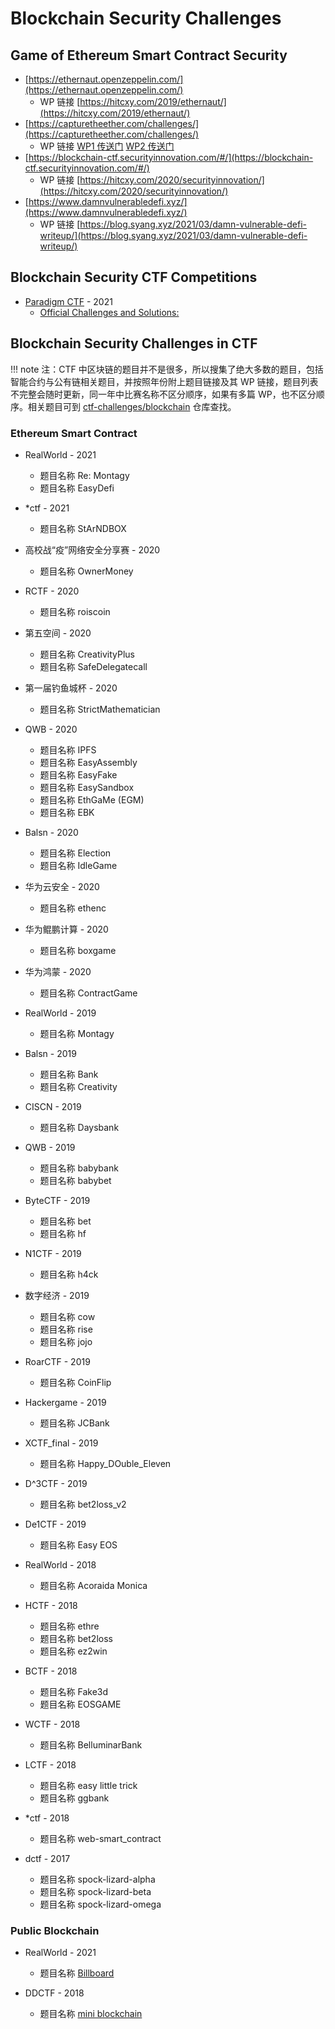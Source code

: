 # Blockchain Security Challenges

## Game of Ethereum Smart Contract Security

- [https://ethernaut.openzeppelin.com/](https://ethernaut.openzeppelin.com/)
    + WP 链接 [https://hitcxy.com/2019/ethernaut/](https://hitcxy.com/2019/ethernaut/)
- [https://capturetheether.com/challenges/](https://capturetheether.com/challenges/)
    + WP 链接 [WP1 传送门](https://www.anquanke.com/post/id/153375) [WP2 传送门](https://www.anquanke.com/post/id/154104)
- [https://blockchain-ctf.securityinnovation.com/#/](https://blockchain-ctf.securityinnovation.com/#/)
    + WP 链接 [https://hitcxy.com/2020/securityinnovation/](https://hitcxy.com/2020/securityinnovation/)
- [https://www.damnvulnerabledefi.xyz/](https://www.damnvulnerabledefi.xyz/) 
    + WP 链接 [https://blog.syang.xyz/2021/03/damn-vulnerable-defi-writeup/](https://blog.syang.xyz/2021/03/damn-vulnerable-defi-writeup/)

## Blockchain Security CTF Competitions

- [Paradigm CTF](https://ctf.paradigm.xyz/) - 2021
  + [Official Challenges and Solutions:](https://github.com/paradigm-operations/paradigm-ctf-2021)


## Blockchain Security Challenges in CTF

!!! note 
    注：CTF 中区块链的题目并不是很多，所以搜集了绝大多数的题目，包括智能合约与公有链相关题目，并按照年份附上题目链接及其 WP 链接，题目列表不完整会随时更新，同一年中比赛名称不区分顺序，如果有多篇 WP，也不区分顺序。相关题目可到 [ctf-challenges/blockchain](https://github.com/ctf-wiki/ctf-challenges/tree/master/blockchain) 仓库查找。

### Ethereum Smart Contract

- RealWorld - 2021
    + 题目名称 Re: Montagy
    + 题目名称 EasyDefi

- *ctf - 2021
    + 题目名称 StArNDBOX

- 高校战“疫”网络安全分享赛 - 2020
    + 题目名称 OwnerMoney

- RCTF - 2020
    + 题目名称 roiscoin

- 第五空间 - 2020
    + 题目名称 CreativityPlus
    + 题目名称 SafeDelegatecall

- 第一届钓鱼城杯 - 2020
    + 题目名称 StrictMathematician

- QWB - 2020
    + 题目名称 IPFS
    + 题目名称 EasyAssembly
    + 题目名称 EasyFake
    + 题目名称 EasySandbox
    + 题目名称 EthGaMe (EGM)
    + 题目名称 EBK

- Balsn - 2020
    + 题目名称 Election
    + 题目名称 IdleGame

- 华为云安全 - 2020
    + 题目名称 ethenc

- 华为鲲鹏计算 - 2020
    + 题目名称 boxgame

- 华为鸿蒙 - 2020
    + 题目名称 ContractGame

- RealWorld - 2019
    + 题目名称 Montagy

- Balsn - 2019
    + 题目名称 Bank
    + 题目名称 Creativity

- CISCN - 2019
    + 题目名称 Daysbank

- QWB - 2019
    + 题目名称 babybank
    + 题目名称 babybet

- ByteCTF - 2019
    + 题目名称 bet
    + 题目名称 hf

- N1CTF - 2019
    + 题目名称 h4ck

- 数字经济 - 2019
    + 题目名称 cow
    + 题目名称 rise
    + 题目名称 jojo

- RoarCTF - 2019
    + 题目名称 CoinFlip

- Hackergame - 2019
    + 题目名称 JCBank

- XCTF_final - 2019
    + 题目名称 Happy_DOuble_Eleven

- D^3CTF - 2019
    + 题目名称 bet2loss_v2

- De1CTF - 2019
    + 题目名称 Easy EOS

- RealWorld - 2018
    + 题目名称 Acoraida Monica

- HCTF - 2018
    + 题目名称 ethre
    + 题目名称 bet2loss
    + 题目名称 ez2win

- BCTF - 2018
    + 题目名称 Fake3d
    + 题目名称 EOSGAME

- WCTF - 2018
    + 题目名称 BelluminarBank

- LCTF - 2018
    + 题目名称 easy little trick
    + 题目名称 ggbank

- *ctf - 2018
    + 题目名称 web-smart_contract

- dctf - 2017
    + 题目名称 spock-lizard-alpha
    + 题目名称 spock-lizard-beta
    + 题目名称 spock-lizard-omega

### Public Blockchain

- RealWorld - 2021
    + 题目名称 [Billboard](https://github.com/iczc/billboard)

- DDCTF - 2018
    + 题目名称 [mini blockchain](https://github.com/garzon/my_ctf_challenges_source_code/tree/master/DDCTF_2018/mini_blockchain)
